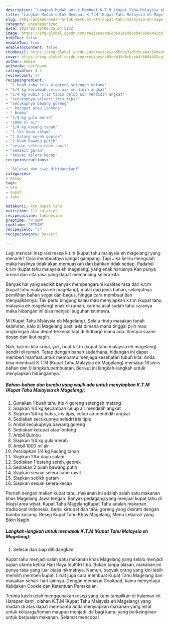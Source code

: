 ```yaml
---
description: "Langkah Mudah untuk Membuat K.T.M (Kupat Tahu Malaysia eh Magelang) Menu Buat lebaran"
title: "Langkah Mudah untuk Membuat K.T.M (Kupat Tahu Malaysia eh Magelang) Menu Buat lebaran"
slug: 1401-langkah-mudah-untuk-membuat-ktm-kupat-tahu-malaysia-eh-magelang-menu-buat-lebaran
category: Uncategorized
date: 2023-03-15T00:35:04.513Z
image: https://img-global.cpcdn.com/recipes/a05cde31d6cbceb4/680x482cq70/ktm-kupat-tahu-malaysia-eh-magelang-foto-resep-utama.jpg
hideToc: false
enableToc: true
enableTocContent: false
thumbnail: https://img-global.cpcdn.com/recipes/a05cde31d6cbceb4/680x482cq70/ktm-kupat-tahu-malaysia-eh-magelang-foto-resep-utama.jpg
cover: https://img-global.cpcdn.com/recipes/a05cde31d6cbceb4/680x482cq70/ktm-kupat-tahu-malaysia-eh-magelang-foto-resep-utama.jpg
author: Admin
authorAv: notfound
ratingvalue: 4.3
reviewcount: 17
recipeingredient:
- "1 buah tahu iris 4 goreng setengah matang"
- "1/4 kg kecambah celup air mendidih angkat"
- "1/4 kg kubis iris tipis celup air mendidih angkat"
- "secukupnya seledri iris tipis"
- "secukupnya bawang goreng"
- " ketupat atau lontong"
- " Bumbu"
- "1/4 kg gula merah"
- "1000 ml air"
- "1/4 kg kacang tanah"
- "1 lbr daun salam"
- "1 batang sereh geprek"
- "2 buah bawang putih"
- "sesuai selera cabe rawit"
- "sedikit garam"
- "sesuai selera kecap"
recipeinstructions:

- "Selesai dan siap dihidangkan!"
categories:
- Resep
tags:
- ktm
- kupat
- tahu

katakunci: ktm kupat tahu 
nutrition: 111 calories
recipecuisine: Indonesian
preptime: "PT30M"
cooktime: "PT54M"
recipeyield: "3"
recipecategory: Dessert

---
```



Lagi mencari inspirasi resep k.t.m (kupat tahu malaysia eh magelang) yang menarik? Cara membuatnya sangat gampang. Tapi Jika keliru mengolah maka hasilnya tidak akan memuaskan dan bahkan tidak sedap. Padahal k.t.m (kupat tahu malaysia eh magelang) yang enak harusnya Kan punya aroma dan cita rasa yang dapat memancing selera kita.


Banyak hal yang sedikit banyak mempengaruhi kualitas rasa dari k.t.m (kupat tahu malaysia eh magelang), mulai dari jenis bahan, selanjutnya pemilihan bahan segar dan bagus, hingga cara membuat dan menyajikannya. Tak perlu bingung kalau mau menyiapkan k.t.m (kupat tahu malaysia eh magelang) enak di rumah, karena asal sudah tahu caranya maka hidangan ini bisa menjadi suguhan istimewa.

M (Kupat Tahu Malaysia eh Magelang). Selalu rindu masakan tanah kelahiran, kalo di Magelang pasti ada dimana mana tinggal pilih mau angkringan atau depot terkenal tapi di Sidoarjo mana ada. Sampai suami doyan dan ikut nagih.


Nah, kali ini kita coba, yuk, buat k.t.m (kupat tahu malaysia eh magelang) sendiri di rumah. Tetap dengan bahan sederhana, hidangan ini dapat memberi manfaat untuk membantu menjaga kesehatan tubuh kita. Anda bisa membuat K.T.M (Kupat Tahu Malaysia eh Magelang) memakai 16 jenis bahan dan 0 langkah pembuatan. Berikut ini langkah-langkah untuk menyiapkan hidangannya.

<!--inarticleads1-->

##### Bahan-bahan dan bumbu yang wajib ada untuk menyiapkan K.T.M (Kupat Tahu Malaysia eh Magelang):

1. Gunakan 1 buah tahu iris 4 goreng setengah matang
1. Siapkan 1/4 kg kecambah celup air mendidih angkat
1. Siapkan 1/4 kg kubis, iris tipis, celup air mendidih angkat
1. Sediakan secukupnya seledri iris tipis
1. Ambil secukupnya bawang goreng
1. Sediakan  ketupat atau lontong
1. Ambil  Bumbu
1. Siapkan 1/4 kg gula merah
1. Ambil 1000 ml air
1. Persiapkan 1/4 kg kacang tanah
1. Siapkan 1 lbr daun salam
1. Sediakan 1 batang sereh, geprek
1. Sediakan 2 buah bawang putih
1. Siapkan sesuai selera cabe rawit
1. Siapkan sedikit garam
1. Siapkan sesuai selera kecap


Pernah dengan makan kupat tahu. makanan ini adalah salah satu makanan khas Magelang Jawa tengah. Banyak pedagang yang menjual kupat tahu di lokasi area wisat. Kupat Tahu MagelangKupat Tahu adalah makanan tradisional Indonesia, berisi ketupat dan tahu goreng yang disiram dengan bumbu kacang. Resep Kupat Tahu Khas Magelang, Menu Lebaran yang Bikin Nagih. 

<!--inarticleads2-->

##### Langkah-langkah untuk memasak K.T.M (Kupat Tahu Malaysia eh Magelang):


1. Selesai dan siap dihidangkan!

Kupat tahu menjadi salah satu makanan khas Magelang yang selalu menjadi sajian utama ketika Hari Raya Idulfitri tiba. Bukan tanpa alasan, makanan ini punya rasa yang luar biasa nikmatnya. Namun, banyak orang yang kini lebih memilih membeli kupat. Lihat juga cara membuat Kupat Tahu Magelang dan masakan sehari-hari lainnya. Dengan memakai Cookpad, kamu menyetujui Kebijakan Cookie dan Ketentuan Pemakaian. 

Terima kasih telah menggunakan resep yang kami tampilkan di halaman ini. Harapan kami, olahan K.T.M (Kupat Tahu Malaysia eh Magelang) yang mudah di atas dapat membantu anda menyiapkan makanan yang lezat untuk keluarga/teman maupun menjadi ide bagi kamu yang berkeinginan untuk berjualan makanan. Selamat mencoba!
